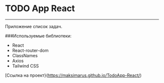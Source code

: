 # TODO App React
---
Приложение список задач.

###Используемые библиотеки:
* React
* React-router-dom
* ClassNames
* Axios
* Tailwind CSS

[Ссылка на проект}(https://maksimarus.github.io/TodoApp-React/)
